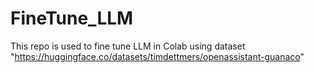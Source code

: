 # FineTune_LLM
This repo is used to fine tune LLM in Colab using dataset "https://huggingface.co/datasets/timdettmers/openassistant-guanaco"
